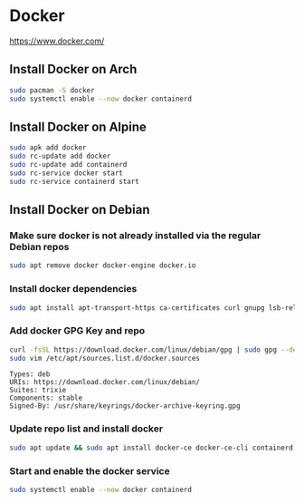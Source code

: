# Docker

<https://www.docker.com/>

## Install Docker on Arch

```bash
sudo pacman -S docker
sudo systemctl enable --now docker containerd
```

## Install Docker on Alpine

```bash
sudo apk add docker
sudo rc-update add docker
sudo rc-update add containerd
sudo rc-service docker start
sudo rc-service containerd start
```

## Install Docker on Debian

### Make sure docker is not already installed via the regular Debian repos

```bash
sudo apt remove docker docker-engine docker.io
```

### Install docker dependencies

```bash
sudo apt install apt-transport-https ca-certificates curl gnupg lsb-release
```

### Add docker GPG Key and repo

```bash
curl -fsSL https://download.docker.com/linux/debian/gpg | sudo gpg --dearmor -o /usr/share/keyrings/docker-archive-keyring.gpg
sudo vim /etc/apt/sources.list.d/docker.sources
```

```text
Types: deb
URIs: https://download.docker.com/linux/debian/
Suites: trixie
Components: stable
Signed-By: /usr/share/keyrings/docker-archive-keyring.gpg
```

### Update repo list and install docker

```bash
sudo apt update && sudo apt install docker-ce docker-ce-cli containerd.io
```

### Start and enable the docker service

```bash
sudo systemctl enable --now docker containerd
```
